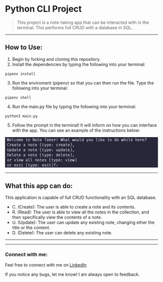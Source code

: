 # Python CLI Project
> This project is a note-taking app that can be interacted with in the terminal. This performs full CRUD with a database in SQL.

---
## How to Use:
1. Begin by forking and cloning this repository. 
2. Install the dependencies by typing the following into your terminal:

```
pipenv install
```
3. Run the enviroment (pipenv) so that you can then run the file. Type the following into your terminal:
```
pipenv shell
```

4. Run the main.py file by typing the following into your terminal:

```
python3 main.py
```
5. Follow the prompt in the terminal! It will inform on how you can interface with the app. You can see an example of the instructions below:

![Screenshot of Instructions](./example.png)

---

## What this app can do:
This application is capable of full CRUD functionality with an SQL database. 

- C. (Create): The user is able to create a note and its contents.
- R. (Read): The user is able to view all the notes in the collection, and then specifically view the contents of a note.
- U. (Update): The user can update any existing note, changing ether the title or the content. 
- D. (Delete): The user can delete any existing note. 
----
----


### Connect with me:
Feel free to connect with me on [LinkedIn](https://www.linkedin.com/in/justin-sotolongo/)

If you notice any bugs, let me know! I am always open to feedback.